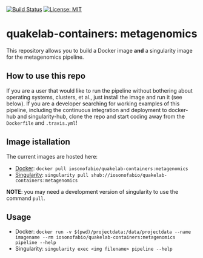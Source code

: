 [![Build Status](https://travis-ci.org/iosonofabio/quakelab-containers.svg?branch=metagenomics)](https://travis-ci.org/iosonofabio/quakelab-containers)
[![License: MIT](https://img.shields.io/badge/License-MIT-yellow.svg)](https://opensource.org/licenses/MIT)

# quakelab-containers: metagenomics
This repository allows you to build a Docker image **and** a singularity image for the metagenomics pipeline.

## How to use this repo
If you are a user that would like to run the pipeline without bothering about operating systems, clusters, et al., just install the image and run it (see below). If you are a developer searching for working examples of this pipeline, including the continuous integration and deployment to docker-hub and singularity-hub, clone the repo and start coding away from the `Dockerfile` and `.travis.yml`!

## Image istallation
The current images are hosted here:

 - [Docker](https://hub.docker.com/r/iosonofabio/quakelab-containers/): `docker pull iosonofabio/quakelab-containers:metagenomics`
 - [Singularity](https://singularity-hub.org/collections/141/): `singularity pull shub://iosonofabio/quakelab-containers:metagenomics`

**NOTE**: you may need a development version of singularity to use the command `pull`.

## Usage

 - Docker: `docker run -v $(pwd)/projectdata:/data/projectdata --name imagename --rm iosonofabio/quakelab-containers:metagenomics pipeline --help`
 - Singularity: `singularity exec <img filename> pipeline --help`

